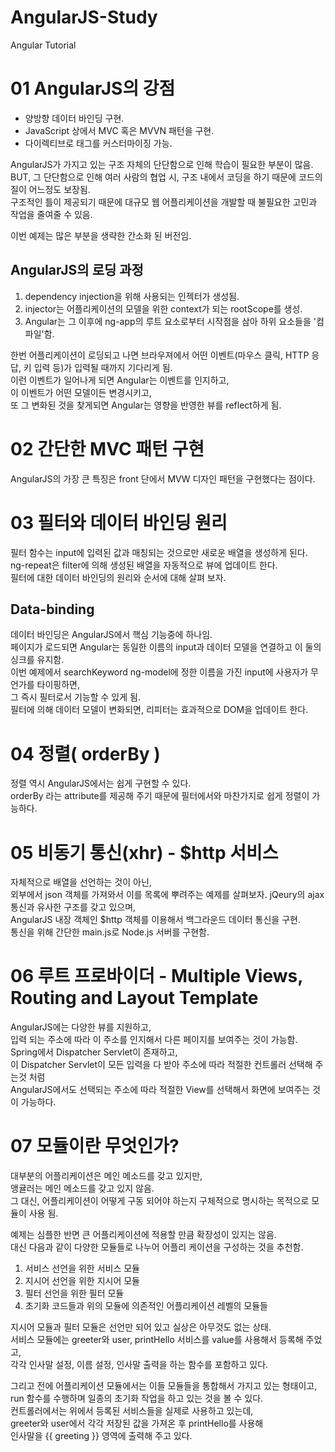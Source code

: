 # AngularJS-Study
Angular Tutorial

# 01 AngularJS의 강점
- 양방향 데이터 바인딩 구현.
- JavaScript 상에서 MVC 혹은 MVVN 패턴을 구현.
- 다이렉티브로 태그를 커스터마이징 가능.

AngularJS가 가지고 있는 구조 자체의 단단함으로 인해 학습이 필요한 부분이 많음.  
BUT, 그 단단함으로 인해 여러 사람의 협업 시, 
구조 내에서 코딩을 하기 때문에 코드의 질이 어느정도 보장됨.  
구조적인 틀이 제공되기 때문에 대규모 웹 어플리케이션을 개발할 때 불필요한 고민과 작업을 줄여줄 수 있음.
  
이번 예제는 많은 부분을 생략한 간소화 된 버전임.  

## AngularJS의 로딩 과정
1. dependency injection을 위해 사용되는 인젝터가 생성됨.
2. injector는 어플리케이션의 모델을 위한 context가 되는 rootScope를 생성.
3. Angular는 그 이후에 ng-app의 루트 요소로부터 시작점을 삼아 하위 요소들을 '컴파일'함.

한번 어플리케이션이 로딩되고 나면 브라우져에서 어떤 이벤트(마우스 클릭, HTTP 응답, 키 입력 등)가 입력될 때까지 기다리게 됨.  
이런 이벤트가 일어나게 되면 Angular는 이벤트를 인지하고,  
이 이벤트가 어떤 모델이든 변경시키고,  
또 그 변화된 것을 찾게되면 Angular는 영향을 반영한 뷰를 reflect하게 됨.  

# 02 간단한 MVC 패턴 구현
AngularJS의 가장 큰 특징은 front 단에서 MVW 디자인 패턴을 구현했다는 점이다.

# 03 필터와 데이터 바인딩 원리
필터 함수는 input에 입력된 값과 매칭되는 것으로만 새로운 배열을 생성하게 된다.  
ng-repeat은 filter에 의해 생성된 배열을 자동적으로 뷰에 업데이트 한다.  
필터에 대한 데이터 바인딩의 원리와 순서에 대해 살펴 보자.

## Data-binding
데이터 바인딩은 AngularJS에서 핵심 기능중에 하나임.  
페이지가 로드되면 Angular는 동일한 이름의 input과 데이터 모델을 연결하고 이 둘의 싱크를 유지함.  
이번 예제에서 searchKeyword ng-model에 정한 이름을 가진 input에 사용자가 무언가를 타이핑하면,  
그 즉시 필터로서 기능할 수 있게 됨.  
필터에 의해 데이터 모델이 변화되면, 리피터는 효과적으로 DOM을 업데이트 한다.

# 04 정렬( orderBy )
정렬 역시 AngularJS에서는 쉽게 구현할 수 있다.  
orderBy 라는 attribute를 제공해 주기 때문에 필터에서와 마찬가지로 쉽게 정렬이 가능하다.  

# 05 비동기 통신(xhr) - $http 서비스
자체적으로 배열을 선언하는 것이 아닌,  
외부에서 json 객체를 가져와서 이를 목록에 뿌려주는 예제를 살펴보자.
jQeury의 ajax 통신과 유사한 구조를 갖고 있으며,  
AngularJS 내장 객체인 $http 객체를 이용해서 백그라운드 데이터 통신을 구현.  
통신을 위해 간단한 main.js로 Node.js 서버를 구현함.  

# 06 루트 프로바이더 - Multiple Views, Routing and Layout Template
AngularJS에는 다양한 뷰를 지원하고,  
입력 되는 주소에 따라 이 주소를 인지해서 다른 페이지를 보여주는 것이 가능함.  
Spring에서 Dispatcher Servlet이 존재하고,  
이 Dispatcher Servlet이 모든 입력을 다 받아 주소에 따라 적절한 컨트롤러 선택해 주는것 처럼  
AngularJS에서도 선택되는 주소에 따라 적절한 View를 선택해서 화면에 보여주는 것이 가능하다.  

# 07 모듈이란 무엇인가?
대부분의 어플리케이션은 메인 메소드를 갖고 있지만,  
앵귤러는 메인 메소드를 갖고 있지 않음.  
그 대신, 어플리케이션이 어떻게 구동 되어야 하는지 구체적으로 명시하는 목적으로 모듈이 사용 됨.  
  
예제는 심플한 반면 큰 어플리케이션에 적용할 만큼 확장성이 있지는 않음.  
대신 다음과 같이 다양한 모듈들로 나누어 어플리 케이션을 구성하는 것을 추천함.
1. 서비스 선언을 위한 서비스 모듈
2. 지시어 선언을 위한 지시어 모듈
3. 필터 선언을 위한 필터 모듈
4. 초기화 코드들과 위의 모듈에 의존적인 어플리케이션 레벨의 모듈들
  
지시어 모듈과 필터 모듈은 선언만 되어 있고 실상은 아무것도 없는 상태.  
서비스 모듈에는 greeter와 user, printHello 서비스를 value를 사용해서 등록해 주었고,  
각각 인사말 설정, 이름 설정, 인사말 출력을 하는 함수를 포함하고 있다.  
  
그리고 전에 어플리케이션 모듈에서는 이들 모듈들을 통합해서 가지고 있는 형태이고,  
run 함수를 수행하며 일종의 초기화 작업을 하고 있는 것을 볼 수 있다.  
컨트롤러에서는 위에서 등록된 서비스들을 실제로 사용하고 있는데,  
greeter와 user에서 각각 저장된 값을 가져온 후 printHello를 사용해  
인사말을 {{ greeting }} 영역에 출력해 주고 있다.